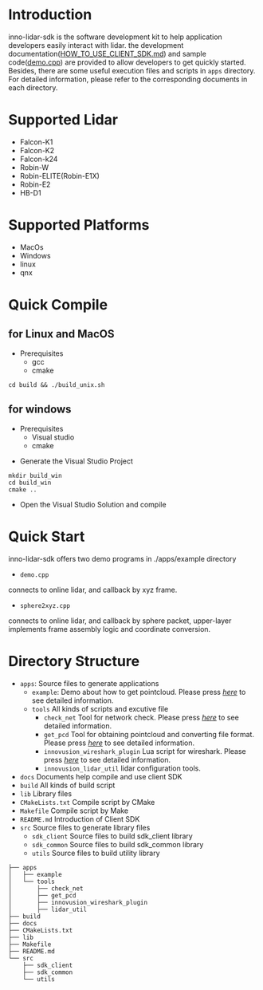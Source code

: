 # Introduction

inno-lidar-sdk is the software development kit to help application developers easily interact with lidar. the development documentation([HOW_TO_USE_CLIENT_SDK.md](./docs/HOW_TO_USE_CLIENT_SDK.md)) and sample code([demo.cpp](./apps/example/demo.cpp)) are provided to allow developers to get quickly started. Besides, there are some useful execution files and scripts in ```apps``` directory. For detailed information, please refer to the corresponding documents in each directory.

# Supported Lidar

+ Falcon-K1
+ Falcon-K2
+ Falcon-k24
+ Robin-W
+ Robin-ELITE(Robin-E1X)
+ Robin-E2
+ HB-D1


# Supported Platforms

+ MacOs
+ Windows
+ linux
+ qnx


# Quick Compile

## for Linux and MacOS

- Prerequisites
  + gcc
  + cmake
```
cd build && ./build_unix.sh
```

## for windows

- Prerequisites
  + Visual studio
  + cmake
+ Generate the Visual Studio Project

```
mkdir build_win
cd build_win
cmake ..
```
- Open the Visual Studio Solution and compile


# Quick Start
inno-lidar-sdk offers two demo programs in ./apps/example directory

-   ```demo.cpp```

   connects to online lidar, and callback by xyz frame.

-   ```sphere2xyz.cpp```

   connects to online lidar, and callback by sphere packet, upper-layer implements frame assembly logic and coordinate conversion.


# Directory Structure

+ ```apps```: Source files to generate applications
  + ```example```: Demo about how to get pointcloud. Please press *[here](./docs/demo.md)* to see detailed information.
  + ```tools``` All kinds of scripts and excutive file
    + ```check_net``` Tool for network check. Please press *[here](./docs/check_net.md)* to see detailed information.
    + ```get_pcd```  Tool for obtaining pointcloud and converting file format. Please press *[here](./docs/get_pcd.md)* to see detailed information.
    + ```innovusion_wireshark_plugin``` Lua script for wireshark. Please press *[here](./docs/innovusion_lua.md)* to see detailed information.
    + ```innovusion_lidar_util``` lidar configuration tools.
+ ```docs``` Documents help compile and use client SDK
+ ```build``` All kinds of build script
+ ```lib``` Library files
+ ```CMakeLists.txt``` Compile script by CMake
+ ```Makefile``` Compile script by Make
+ ```README.md``` Introduction of Client SDK
+ ```src``` Source files to generate library files
  + ```sdk_client``` Source files to build sdk_client library
  + ```sdk_common``` Source files to build sdk_common library
  + ```utils``` Source files to build utility library

```shell
├── apps
│   ├── example
│   └── tools
│       ├── check_net
│       ├── get_pcd
│       ├── innovusion_wireshark_plugin
│       ├── lidar_util
├── build
├── docs
├── CMakeLists.txt
├── lib
├── Makefile
├── README.md
└── src
    ├── sdk_client
    ├── sdk_common
    └── utils
```
